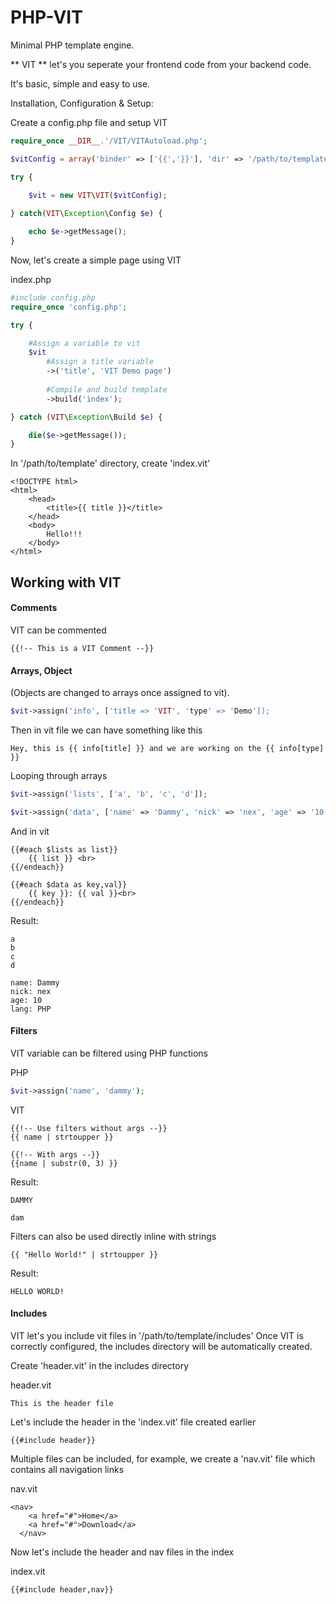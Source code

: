 # PHP-VIT
Minimal PHP template engine.

** VIT ** let's you seperate your frontend code from your backend code.

It's basic, simple and easy to use.

Installation, Configuration & Setup:

Create a config.php file and setup VIT

```php
require_once __DIR__.'/VIT/VITAutoload.php';

$vitConfig = array('binder' => ['{{','}}'], 'dir' => '/path/to/template');

try {

    $vit = new VIT\VIT($vitConfig);
    
} catch(VIT\Exception\Config $e) {

    echo $e->getMessage();
}
```

Now, let's create a simple page using VIT

index.php
```php
#include config.php
require_once 'config.php';

try {

    #Assign a variable to vit
    $vit
        #Assign a title variable
        ->('title', 'VIT Demo page')
        
        #Compile and build template
        ->build('index');

} catch (VIT\Exception\Build $e) {

    die($e->getMessage());
}
```

In '/path/to/template' directory, create 'index.vit'
```
<!DOCTYPE html>
<html>
    <head>
        <title>{{ title }}</title>
    </head>
    <body>
        Hello!!!
    </body>
</html>
```

## Working with VIT

#### Comments
VIT can be commented
```
{{!-- This is a VIT Comment --}}
```
#### Arrays, Object
(Objects are changed to arrays once assigned to vit).
```php
$vit->assign('info', ['title => 'VIT', 'type' => 'Demo']);
```

Then in vit file we can have something like this
```
Hey, this is {{ info[title] }} and we are working on the {{ info[type] }}
```

Looping through arrays
```php
$vit->assign('lists', ['a', 'b', 'c', 'd']);

$vit->assign('data', ['name' => 'Dammy', 'nick' => 'nex', 'age' => '10', 'lang' => 'PHP']);
```
And in vit
```
{{#each $lists as list}}
    {{ list }} <br>
{{/endeach}}

{{#each $data as key,val}}
    {{ key }}: {{ val }}<br>
{{/endeach}}
```
Result:
```
a
b
c
d

name: Dammy
nick: nex
age: 10
lang: PHP
```

#### Filters
VIT variable can be filtered using PHP functions

PHP
```php
$vit->assign('name', 'dammy');
```
VIT
```
{{!-- Use filters without args --}}
{{ name | strtoupper }}

{{!-- With args --}}
{{name | substr(0, 3) }}
```

Result:
```
DAMMY

dam
```

Filters can also be used directly inline with strings
```
{{ "Hello World!" | strtoupper }}
```

Result:
```
HELLO WORLD!
```

#### Includes
VIT let's you include vit files in '/path/to/template/includes'
Once VIT is correctly configured, the includes directory will be automatically created.

Create 'header.vit' in the includes directory

header.vit
```
This is the header file
```

Let's include the header in the 'index.vit' file created earlier
```
{{#include header}}
```
Multiple files can be included, for example, we create a 'nav.vit' file which contains all navigation links

nav.vit
```
<nav>
    <a href="#">Home</a>
    <a href="#">Download</a>
  </nav>
```

Now let's include the header and nav files in the index

index.vit
```
{{#include header,nav}}
```

